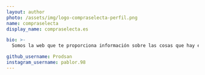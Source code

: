 ```yaml
---
layout: author
photo: /assets/img/logo-compraselecta-perfil.png
name: compraselecta
display_name: compraselecta.es

bio: >-
  Somos la web que te proporciona información sobre las cosas que hay en internet. Ofrecemos clasificaciones de productos, recomendaciones, contenido... ¡y mucho más! 💙

github_username: Prodsan
instagram_username: pablor.98
---
```

